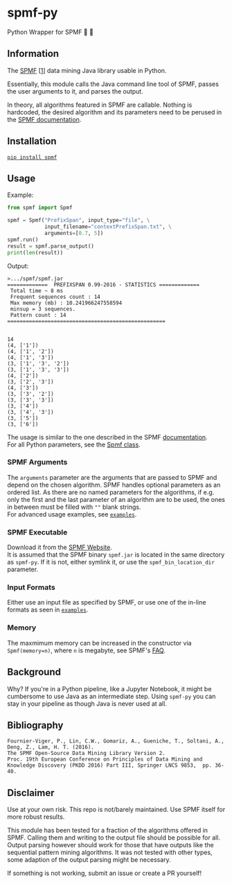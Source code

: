 # spmf-py
Python Wrapper for SPMF 🐍 🎁

## Information
The [SPMF](http://www.philippe-fournier-viger.com/spmf) [[1](https://github.com/LoLei/spmf-py#bibliography)] data mining Java library usable in Python.  

Essentially, this module calls the Java command line tool of SPMF, passes the user arguments to it, and parses the output.  

In theory, all algorithms featured in SPMF are callable. Nothing is hardcoded, the desired algorithm and its parameters need to be perused in the [SPMF documentation](http://www.philippe-fournier-viger.com/spmf/index.php?link=documentation.php).

## Installation
[`pip install spmf`](https://pypi.org/project/spmf/)

## Usage
Example:  
```python
from spmf import Spmf

spmf = Spmf("PrefixSpan", input_type="file", \
            input_filename="contextPrefixSpan.txt", \
            arguments=[0.7, 5])
spmf.run()
result = spmf.parse_output()
print(len(result))
```

Output:
```
>.../spmf/spmf.jar
=============  PREFIXSPAN 0.99-2016 - STATISTICS =============
 Total time ~ 8 ms
 Frequent sequences count : 14
 Max memory (mb) : 10.241966247558594
 minsup = 3 sequences.
 Pattern count : 14
===================================================


14
(4, ['1'])
(4, ['1', '2'])
(4, ['1', '3'])
(3, ['1', '3', '2'])
(3, ['1', '3', '3'])
(4, ['2'])
(3, ['2', '3'])
(4, ['3'])
(3, ['3', '2'])
(3, ['3', '3'])
(3, ['4'])
(3, ['4', '3'])
(3, ['5'])
(3, ['6'])
```

The usage is similar to the one described in the SPMF [documentation](http://www.philippe-fournier-viger.com/spmf/index.php?link=documentation.php).  
For all Python parameters, see the [Spmf class](https://github.com/LoLei/spmf-py/blob/master/spmf/__init__.py).  

### SPMF Arguments
The `arguments` parameter are the arguments that are passed to SPMF and depend on the chosen algorithm. SPMF handles optional parameters as an ordered list. As there are no named parameters for the algorithms, if e.g. only the first and the last parameter of an algorithm are to be used, the ones in between must be filled with `""` blank strings.  
For advanced usage examples, see [`examples`](https://github.com/LoLei/spmf-py/tree/master/examples).

### SPMF Executable
Download it from the [SPMF Website](http://www.philippe-fournier-viger.com/spmf/index.php?link=download.php).  
It is assumed that the SPMF binary `spmf.jar` is located in the same directory as `spmf-py`. If it is not, either symlink it, or use the `spmf_bin_location_dir` parameter.

### Input Formats
Either use an input file as specified by SPMF, or use one of the in-line formats as seen in [`examples`](https://github.com/LoLei/spmf-py/tree/master/examples).

### Memory
The maxmimum memory can be increased in the constructor via `Spmf(memory=n)`,
where `n` is megabyte, see SPMF's
[FAQ](http://www.philippe-fournier-viger.com/spmf/index.php?link=FAQ.php#memory).

## Background
Why? If you're in a Python pipeline, like a Jupyter Notebook, it might be cumbersome to use Java as an intermediate step. Using `spmf-py` you can stay in your pipeline as though Java is never used at all.

## Bibliography
```
Fournier-Viger, P., Lin, C.W., Gomariz, A., Gueniche, T., Soltani, A., Deng, Z., Lam, H. T. (2016).  
The SPMF Open-Source Data Mining Library Version 2.  
Proc. 19th European Conference on Principles of Data Mining and Knowledge Discovery (PKDD 2016) Part III, Springer LNCS 9853,  pp. 36-40.
```

## Disclaimer

Use at your own risk. This repo is not/barely maintained. Use SPMF itself for more robust results.

This module has been tested for a fraction of the algorithms offered in SPMF.
Calling them and writing to the output file should be possible for all.
Output parsing however should work for those that have outputs like the sequential pattern mining algorithms.
It was not tested with other types, some adaption of the output parsing might be necessary.

If something is not working, submit an issue or create a PR yourself!
